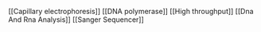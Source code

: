 [[Capillary electrophoresis]]
[[DNA polymerase]]
[[High throughput]]
[[Dna And Rna Analysis]]
[[Sanger Sequencer]]
